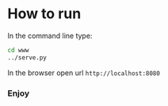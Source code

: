 # How to run

In the command line type:
```cmd
cd www
../serve.py
```

In the browser open url `http://localhost:8080`

### Enjoy